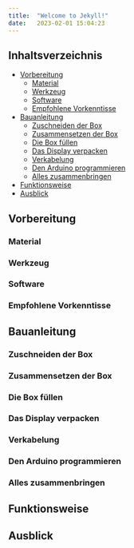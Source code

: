 ```yaml
---
title:  "Welcome to Jekyll!"
date:   2023-02-01 15:04:23
---
```


## Inhaltsverzeichnis

<!-- TOC -->
* [Vorbereitung](#vorbereitung)
  + [Material](#material)
  + [Werkzeug](#werkzeug)
  + [Software](#software)
  + [Empfohlene Vorkenntisse](#empfohlene-vorkenntisse)
* [Bauanleitung](#bauanleitung)
  + [Zuschneiden der Box](#zuschneiden-der-box)
  + [Zusammensetzen der Box](#zusammensetzen-der-box)
  + [Die Box füllen](#die-box-füllen)
  + [Das Display verpacken](#das-display-verpacken)
  + [Verkabelung](#verkabelung)
  + [Den Arduino programmieren](#den-arduino-programmieren)
  + [Alles zusammenbringen](#alles-zusammenbringen)
* [Funktionsweise](#funktionsweise)
* [Ausblick](#ausblick)
<!-- TOC -->

## Vorbereitung

### Material


### Werkzeug


### Software


### Empfohlene Vorkenntisse


## Bauanleitung


### Zuschneiden der Box


### Zusammensetzen der Box


### Die Box füllen


### Das Display verpacken


### Verkabelung


### Den Arduino programmieren


### Alles zusammenbringen


## Funktionsweise


## Ausblick
